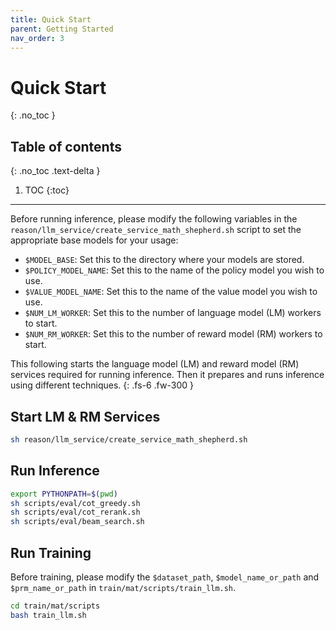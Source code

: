 ```yaml
---
title: Quick Start
parent: Getting Started
nav_order: 3
---
```


# Quick Start
{: .no_toc }

## Table of contents
{: .no_toc .text-delta }

1. TOC
{:toc}

---

Before running inference, please modify the following variables in the `reason/llm_service/create_service_math_shepherd.sh` script to set the appropriate base models for your usage:

- `$MODEL_BASE`: Set this to the directory where your models are stored.
- `$POLICY_MODEL_NAME`: Set this to the name of the policy model you wish to use.
- `$VALUE_MODEL_NAME`: Set this to the name of the value model you wish to use.
- `$NUM_LM_WORKER`: Set this to the number of language model (LM) workers to start.
- `$NUM_RM_WORKER`: Set this to the number of reward model (RM) workers to start.

This following starts the language model (LM) and reward model (RM) services required for running inference. Then it prepares and runs inference using different techniques.
{: .fs-6 .fw-300 }


## Start LM & RM Services

```bash
sh reason/llm_service/create_service_math_shepherd.sh
```

## Run Inference

```bash
export PYTHONPATH=$(pwd)
sh scripts/eval/cot_greedy.sh
sh scripts/eval/cot_rerank.sh
sh scripts/eval/beam_search.sh
```
## Run Training

Before training, please modify the `$dataset_path`, `$model_name_or_path` and `$prm_name_or_path` in `train/mat/scripts/train_llm.sh`.
```bash
cd train/mat/scripts
bash train_llm.sh
```
